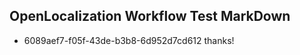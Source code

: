 ## OpenLocalization Workflow Test MarkDown
* 6089aef7-f05f-43de-b3b8-6d952d7cd612 thanks!

<!--HONumber=Sep16_HO1-->


